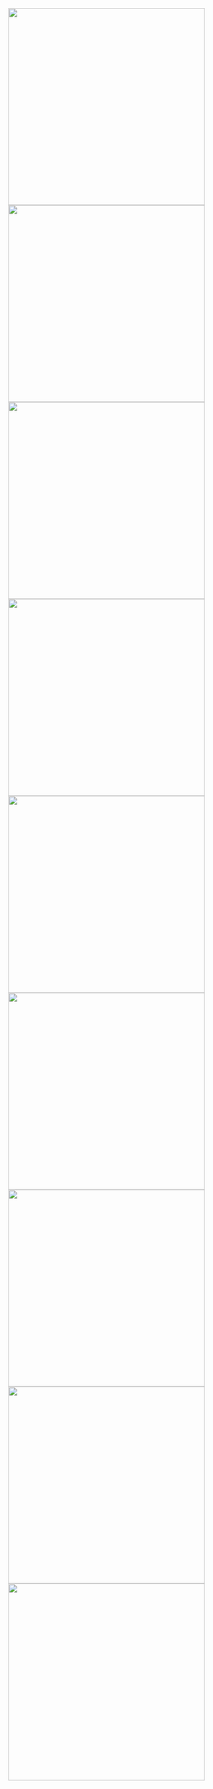 <img src="https://raw.githubusercontent.com/sonaye/react-native-behavior/master/examples/demos/demo1.gif" width="400">
<img src="https://raw.githubusercontent.com/sonaye/react-native-behavior/master/examples/demos/demo2.gif" width="400">
<img src="https://raw.githubusercontent.com/sonaye/react-native-behavior/master/examples/demos/demo3.gif" width="400">
<img src="https://raw.githubusercontent.com/sonaye/react-native-behavior/master/examples/demos/demo4.gif" width="400">
<img src="https://raw.githubusercontent.com/sonaye/react-native-behavior/master/examples/demos/demo5.gif" width="400">
<img src="https://raw.githubusercontent.com/sonaye/react-native-behavior/master/examples/demos/demo6.gif" width="400">
<img src="https://raw.githubusercontent.com/sonaye/react-native-behavior/master/examples/demos/demo7.gif" width="400">
<img src="https://raw.githubusercontent.com/sonaye/react-native-behavior/master/examples/demos/demo8.gif" width="400">
<img src="https://raw.githubusercontent.com/sonaye/react-native-behavior/master/examples/demos/demo9.gif" width="400">
